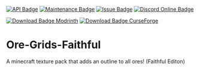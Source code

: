 [![API Badge](https://img.shields.io/badge/MC%20version-v1.7+-blue?style=flat-square)]()
[![Maintenance Badge](https://img.shields.io/maintenance/yes/2023?style=flat-square)]()
[![Issue Badge](https://img.shields.io/github/issues/Fridtjof-DE/Ore-Grids-Faithful?style=flat-square)](https://github.com/Fridtjof-DE/Ore-Grids-Faithful/issues)
[![Discord Online Badge](https://img.shields.io/discord/961799414647750717?style=flat-square)](https://discord.gg/fT6VJurHCT)

[![Download Badge Modrinth](https://img.shields.io/modrinth/dt/Lle48EBp?color=brightgreen&label=Modrinth%20downloads&style=flat-square)](https://modrinth.com/resourcepack/ore-grids-faithful/versions)
[![Download Badge CurseForge](https://img.shields.io/badge/dynamic/json?color=blue&label=CurseForge%20downloads&query=%24.downloads.total&url=https%3A%2F%2Fapi.cfwidget.com%2F393001&style=flat-square)](https://www.curseforge.com/minecraft/texture-packs/ore-grids-faithful/files)

# Ore-Grids-Faithful
A minecraft texture pack that adds an outline to all ores! (Faithful Editon)
